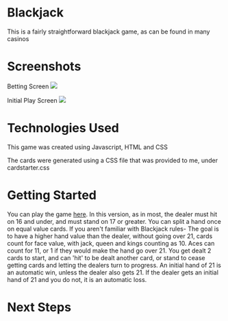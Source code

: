#   Blackjack
This is a fairly straightforward blackjack game, as can be found in many casinos

# Screenshots
Betting Screen
![](https://i.imgur.com/nIXz9Ls.png)


Initial Play Screen
![](https://i.imgur.com/CQpb16a.png)


# Technologies Used
This game was created using Javascript, HTML and CSS

The cards were generated using a CSS file that was provided to me, under cardstarter.css

# Getting Started
You can play the game [here](https://donaldadams-sellin.github.io/Blackjack/).
In this version, as in most, the dealer must hit on 16 and under, and must stand on 17 or greater. You can split a hand once on equal value cards. If you aren't familiar with Blackjack rules- The goal is to have a higher hand value than the dealer, without going over 21, cards count for face value, with jack, queen and kings counting as 10. Aces can count for 11, or 1 if they would make the hand go over 21. You get dealt 2 cards to start, and can 'hit' to be dealt another card, or stand to cease getting cards and letting the dealers turn to progress. An initial hand of 21 is an automatic win, unless the dealer also gets 21. If the dealer gets an initial hand of 21 and you do not, it is an automatic loss.

# Next Steps
